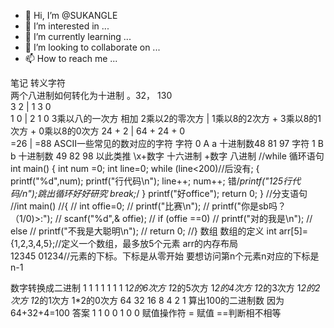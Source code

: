 - 👋 Hi, I’m @SUKANGLE
- 👀 I’m interested in ...
- 🌱 I’m currently learning ...
- 💞️ I’m looking to collaborate on ...
- 📫 How to reach me ...

<!---
SUKANGLE/SUKANGLE is a ✨ special ✨ repository because its `README.md` (this file) appears on your GitHub profile.
You can click the Preview link to take a look at your changes.
--->
笔记
转义字符 \
两个八进制如何转化为十进制 。32，                                                                130           
3                                           2                       |           1                                     3                                      0                
1                                           0                       |           2                                     1                                      0
3乘以八的一次方    相加      2乘以2的零次方      |         1乘以8的2次方          +      3乘以8的1次方        +          0乘以8的0次方
24                          +            2                        |         64                             +    24                           +          0      
=26                                                                |           =88
ASCII一些常见的数对应的字符
字符       0                  A                 a
十进制数48                81               97
字符        1                  B                b
十进制数 49                82               98
              以此类推
\x+数字      十六进制
\+数字        八进制
//while 循环语句
int main()
{
	int num =0;
	int line=0;
	while (line<200)//后没有;
	{
		printf("%d",num);
		printf("行代码\n");
		line++; 
		num++;
	错/*printf("125行代码/n");跳出循环好好研究
	break;*/
	}
	printf("好office");
	return 0;
}
//分支语句
//int main()
//{
//	int  offie=0;
//	printf("比赛\n");
//	printf("你是sb吗？（1/0)>:");
//	scanf("%d",& offie);
//	if (offie ==0)
//	printf("对的我是\n");
//	else
//		printf("不我是大聪明\n");
//	return 0;
//}
数组
数组的定义
int arr[5]={1,2,3,4,5};//定义一个数组，最多放5个元素
arr的内存布局      
12345
01234//元素的下标。下标是从零开始
要想访问第n个元素n对应的下标是n-1

数字转换成二进制
1                            1                   1                   1                      1                          1                      1
1*2的6次方              1*2的5次方    1*2的4次方     1*2的3次方      1*2的2次方            1*2的1次方       1*2的0次方
64                              32                       16                    8                        4                           2                         1
算出100的二进制数
因为64+32+4=100
答案
1                             1                   0                     0                      1                       0                        0
赋值操作符
=  赋值    ==判断相不相等
